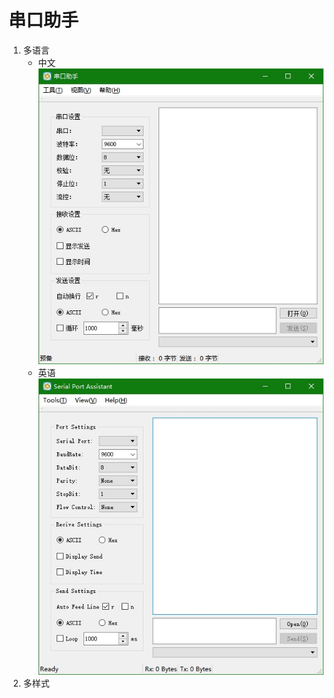 串口助手
=======

1. 多语言
    * 中文  
    ![中文](Docs/ui-zh.jpg)
    * 英语  
    ![中文](Docs/ui-en.jpg)
2. 多样式
